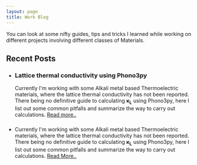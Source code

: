 ```yaml
---
layout: page
title: Work Blog
---
```


You can look at some nifty guides, tips and tricks I learned while working on different projects involving different classes of Materials.
## Recent Posts
- <h3>Lattice thermal conductivity using Phono3py</h3>

  Currently I'm working with some Alkali metal based Thermoelectric materials, where the lattice thermal conductivity has not been
  reported. There being no definitive guide to calculating <b>&kappa;<sub>L</sub></b> using Phono3py, here I list out some common pitfalls   and summarize the way to carry out calculations. [Read more.. ](http://s-utkarsh.github.io/blob/master/posts/k_lattice)
  
- <h3></h3>

  Currently I'm working with some Alkali metal based Thermoelectric materials, where the lattice thermal conductivity has not been
  reported. There being no definitive guide to calculating <b>&kappa;<sub>L</sub></b> using Phono3py, here I list out some common pitfalls   and summarize the way to carry out calculations. <a href=/k_lattice>Read More..</a>

